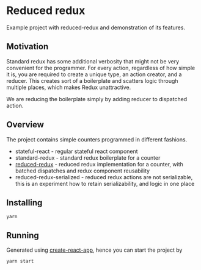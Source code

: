 # Reduced redux

Example project with reduced-redux and demonstration of its features.

## Motivation

Standard redux has some additional verbosity that might not be very convenient for the programmer.
For every action, regardless of how simple it is, you are required to create a unique type, an action creator, and a reducer.
This creates sort of a boilerplate and scatters logic through multiple places, which makes Redux unattractive.

We are reducing the boilerplate simply by adding reducer to dispatched action.

## Overview

The project contains simple counters programmed in different fashions.

- stateful-react - regular stateful react component
- standard-redux - standard redux boilerplate for a counter
- [reduced-redux](src/reduced-redux) - reduced redux implementation for a counter, with batched dispatches and redux component reusability
- reduced-redux-serialized - reduced redux actions are not serializable, this is an experiment how to retain serializability, and logic in one place

## Installing

```
yarn
```

## Running

Generated using [create-react-app](https://github.com/facebook/create-react-app), hence you can start the project by
```
yarn start
```
